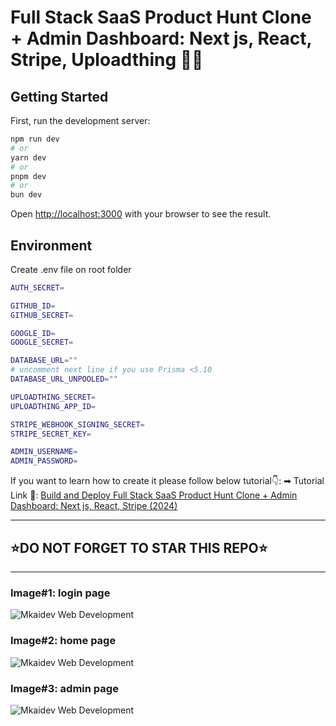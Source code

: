 # Full Stack SaaS Product Hunt Clone + Admin Dashboard: Next js, React, Stripe, Uploadthing 🎉✨

## Getting Started

First, run the development server:

```bash
npm run dev
# or
yarn dev
# or
pnpm dev
# or
bun dev
```

Open [http://localhost:3000](http://localhost:3000) with your browser to see the result.

## Environment

Create .env file on root folder

```bash
AUTH_SECRET=

GITHUB_ID=
GITHUB_SECRET=

GOOGLE_ID=
GOOGLE_SECRET=

DATABASE_URL=""
# uncomment next line if you use Prisma <5.10
DATABASE_URL_UNPOOLED=""

UPLOADTHING_SECRET=
UPLOADTHING_APP_ID=

STRIPE_WEBHOOK_SIGNING_SECRET=
STRIPE_SECRET_KEY=

ADMIN_USERNAME=
ADMIN_PASSWORD=
```

If you want to learn how to create it please follow below tutorial👇:
➡ Tutorial Link 💚: [Build and Deploy Full Stack SaaS Product Hunt Clone + Admin Dashboard: Next js, React, Stripe (2024)](https://www.youtube.com/watch?v=LHF_rcA35P8)

---

## ⭐DO NOT FORGET TO STAR THIS REPO⭐

---

### Image#1: login page

![Mkaidev Web Development](https://utfs.io/f/2db92148-2537-47dd-bb7c-88612baf452e-sf4gaw.png)

### Image#2: home page

![Mkaidev Web Development](https://utfs.io/f/f684c79a-4572-45e8-a6e0-b100248df09f-80z7de.png)

### Image#3: admin page

![Mkaidev Web Development](https://utfs.io/f/249b0ec3-75fd-4510-a04d-bce368488656-di82m.png)
